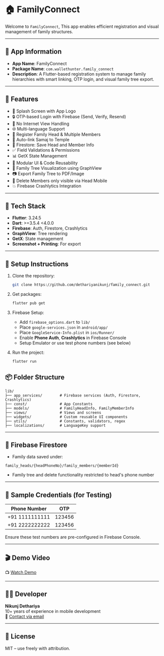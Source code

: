 # 🏠 FamilyConnect

Welcome to `FamilyConnect`, This app enables efficient registration and visual management of family
structures.

---

## 📱 App Information

- **App Name**: FamilyConnect
- **Package Name**: `com.wallethunter.family_connect`
- **Description**: A Flutter-based registration system to manage family hierarchies with smart
  linking, OTP login, and visual family tree export.

---

## 🚀 Features

- 🧭 Splash Screen with App Logo
- 🔒 OTP-based Login with Firebase (Send, Verify, Resend)
- 📶 No Internet View Handling
- 🌐 Multi-language Support
- 👤 Register Family Head & Multiple Members
- 📌 Auto-link Samaj to Temple
- 📂 Firestore: Save Head and Member Info
- ✅ Field Validations & Permissions
- 📊 GetX State Management
- 🧩 Modular UI & Code Reusability
- 🌳 Family Tree Visualization using GraphView
- 📷 Export Family Tree to PDF/Image
- 🧼 Delete Members only visible via Head Mobile
- 💥 Firebase Crashlytics Integration

---

## 🧱 Tech Stack

- **Flutter**: 3.24.5
- **Dart**: >=3.5.4 <4.0.0
- **Firebase**: Auth, Firestore, Crashlytics
- **GraphView**: Tree rendering
- **GetX**: State management
- **Screenshot + Printing**: For export

---

## 📲 Setup Instructions

1. Clone the repository:
   ```bash
   git clone https://github.com/dethariyanikunj/family_connect.git
   ```

2. Get packages:
   ```bash
   flutter pub get
   ```

3. Firebase Setup:
    - Add `firebase_options.dart` to `lib/`
    - Place `google-services.json` in `android/app/`
    - Place `GoogleService-Info.plist` in `ios/Runner/`
    - Enable **Phone Auth**, **Crashlytics** in Firebase Console
    - Setup Emulator or use test phone numbers (see below)

4. Run the project:
   ```bash
   flutter run
   ```

## 📦 Folder Structure

```
lib/
├── app_services/        # Firebase services (Auth, Firestore, Crashlytics)
├── const/               # App Constants
├── models/              # FamilyHeadInfo, FamilyMemberInfo
├── views/               # Views and screens
├── widgets/             # Custom reusable UI components
├── utils/               # Constants, validators, regex
├── localizations/       # LanguageKey support
```

---

## 📂 Firebase Firestore

- Family data saved under:

```
family_heads/{headPhoneNo}/family_members/{memberId}
```

- Family tree and delete functionality restricted to head's phone number

---

## 🧪 Sample Credentials (for Testing)

| Phone Number   | OTP    |
|----------------|--------|
| +91 1111111111 | 123456 |
| +91 2222222222 | 123456 |

Ensure these test numbers are pre-configured in Firebase Console.

---

## 🎬 Demo Video

📺 [Watch Demo](https://drive.google.com/file/d/1jMKpdOdXNlWN6XXdnlnMDJLwxUMP4F1D/view?usp=sharing)

---

## 👨‍💻 Developer

**Nikunj Dethariya**  
10+ years of experience in mobile development  
📧 [Contact via email](mailto:dethariyanikunj@gmail.com)

---

## 📄 License

MIT – use freely with attribution.
